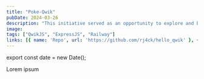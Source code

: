 ```yaml
---
title: "Poke-Qwik"
pubDate: 2024-03-26
description: "This initiative served as an opportunity to explore and become acquainted with Qwik's capabilities, leveraging the advantages of ExpressJS for agile and efficient implementation. Additionally, by utilizing Railway as the hosting platform, a robust and scalable development environment was ensured for the project."
image:
tags: ["QwikJS", "ExpressJS", "Railway"]
links: [{ name: 'Repo', url: 'https://github.com/rj4ck/hello_qwik' }, { name: 'Public page', url: 'https://helloqwik-production.up.railway.app'}]
---
```


export const date = new Date();

Lorem ipsum
